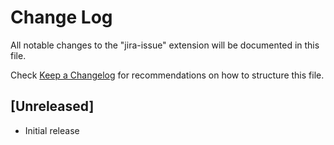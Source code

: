 # Change Log

All notable changes to the "jira-issue" extension will be documented in this file.

Check [Keep a Changelog](http://keepachangelog.com/) for recommendations on how to structure this file.

## [Unreleased]

- Initial release